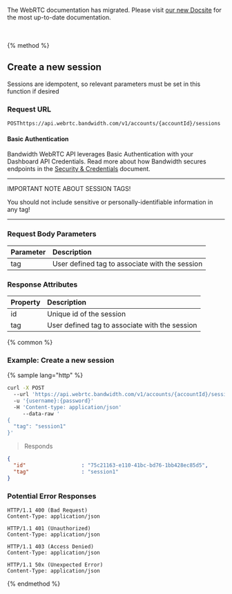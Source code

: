 <div id="banner">
  <div class="bannerContainer">
    <p>The WebRTC documentation has migrated. Please visit <a href="https://new.dev.bandwidth.com/apis/webrtc#operation/createSession">our new Docsite</a> for the most up-to-date documentation.</p>
    <p id="bannerClose"><i class="fa fa-close"></i></p>
  </div>
</div>
<br/>
<br/>
{% method %}

## Create a new session

Sessions are idempotent, so relevant parameters must be set in this function if desired


### Request URL
<code class="post">POST</code>`https://api.webrtc.bandwidth.com/v1/accounts/{accountId}/sessions`

#### Basic Authentication

Bandwidth WebRTC API leverages Basic Authentication with your Dashboard API Credentials. Read more about how Bandwidth secures endpoints in the [Security & Credentials](../../../guides/accountCredentials.md) document.

---

<aside class="alert general">
<p>IMPORTANT NOTE ABOUT SESSION TAGS!</p>
You should not include sensitive or personally-identifiable information in any tag!
</aside>

---

### Request Body Parameters
| Parameter                   | Description                                                                                       
|:----------------------------|:--------------------------------------------------------------------------------------------------
| tag                         | User defined tag to associate with the session                                                    


### Response Attributes
| Property                    | Description                                                                                       
|:----------------------------|:--------------------------------------------------------------------------------------------------
| id                          | Unique id of the session                                                                                                                    
| tag                         | User defined tag to associate with the session                                                    



{% common %}

### Example: Create a new session

{% sample lang="http" %}
```bash
curl -X POST
  --url 'https://api.webrtc.bandwidth.com/v1/accounts/{accountId}/sessions'
  -u '{username}:{password}'
  -H 'Content-type: application/json'
	 --data-raw '
{
  "tag": "session1"
}'
```

> Responds

```json
{
  "id"                  : "75c21163-e110-41bc-bd76-1bb428ec85d5",
  "tag"                 : "session1"
}
```

### Potential Error Responses

```http
HTTP/1.1 400 (Bad Request)
Content-Type: application/json
```

```http
HTTP/1.1 401 (Unauthorized)
Content-Type: application/json
```

```http
HTTP/1.1 403 (Access Denied)
Content-Type: application/json
```

```http
HTTP/1.1 50x (Unexpected Error)
Content-Type: application/json
```

{% endmethod %}
